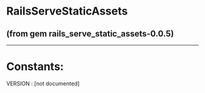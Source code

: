 # RailsServeStaticAssets

(from gem rails_serve_static_assets-0.0.5)
---

---
# Constants:

VERSION
:   [not documented]


